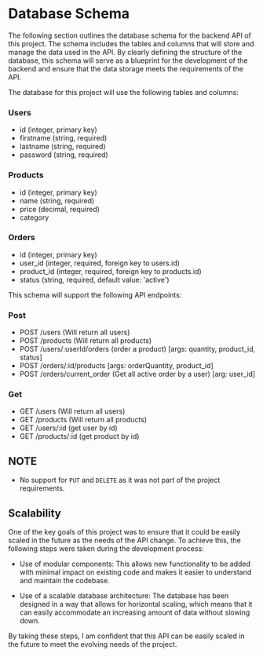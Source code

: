 # Database Schema
The following section outlines the database schema for the backend API of this project. The schema includes the tables and columns that will store and manage the data used in the API. By clearly defining the structure of the database, this schema will serve as a blueprint for the development of the backend and ensure that the data storage meets the requirements of the API.

The database for this project will use the following tables and columns:

### Users

- id (integer, primary key)
- firstname (string, required)
- lastname (string, required)
- password (string, required)

### Products

- id (integer, primary key)
- name (string, required)
- price (decimal, required)
- category

### Orders

- id (integer, primary key)
- user_id (integer, required, foreign key to users.id)
- product_id (integer, required, foreign key to products.id)
- status (string, required, default value: 'active')

This schema will support the following API endpoints:
### Post 

- POST /users (Will return all users)
- POST /products (Will return all products)
- POST /users/:userId/orders (order a product) [args: quantity, product_id, status]
- POST /orders/:id/products [args: orderQuantity, product_id]
- POST /orders/current_order (Get all active order by a user) [arg: user_id]

### Get
- GET /users (Will return all users)
- GET /products (Will return all products)
- GET /users/:id (get user by id)
- GET /products/:id (get product by id)


## NOTE
* No support for `PUT` and `DELETE` as it was not part of the project requirements. 

## Scalability

One of the key goals of this project was to ensure that it could be easily scaled in the future as the needs of the API change. To achieve this, the following steps were taken during the development process:

- Use of modular components: This allows new functionality to be added with minimal impact on existing code and makes it easier to understand and maintain the codebase.

- Use of a scalable database architecture: The database has been designed in a way that allows for horizontal scaling, which means that it can easily accommodate an increasing amount of data without slowing down.


By taking these steps, I am confident that this API can be easily scaled in the future to meet the evolving needs of the project.

